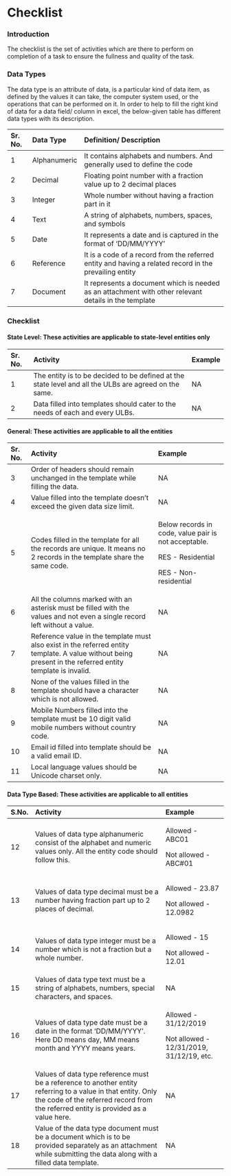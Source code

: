 # Checklist

### Introduction

The checklist is the set of activities which are there to perform on completion of a task to ensure the fullness and quality of the task.

### Data Types

The data type is an attribute of data, is a particular kind of data item, as defined by the values it can take, the computer system used, or the operations that can be performed on it. In order to help to fill the right kind of data for a data field/ column in excel, the below-given table has different data types with its description.

| **Sr. No.** | **Data Type** | **Definition/ Description** |
| :--- | :--- | :--- |
| 1 | Alphanumeric | It contains alphabets and numbers. And generally used to define the code |
| 2 | Decimal | Floating point number with a fraction value up to 2 decimal places |
| 3 | Integer | Whole number without having a fraction part in it |
| 4 | Text | A string of alphabets, numbers, spaces, and symbols |
| 5 | Date | It represents a date and is captured in the format of ‘DD/MM/YYYY’ |
| 6 | Reference | It is a code of a record from the referred entity and having a related record in the prevailing entity |
| 7 | Document | It represents a document which is needed as an attachment with other relevant details in the template |

### Checklist

#### **State Level: These activities are applicable to state-level entities only**

| Sr. No. | Activity | Example |
| :--- | :--- | :--- |
| 1 | The entity is to be decided to be defined at the state level and all the ULBs are agreed on the same. | NA |
| 2 | Data filled into templates should cater to the needs of each and every ULBs. | NA |

#### **General: These activities are applicable to all the entities**

<table>
  <thead>
    <tr>
      <th style="text-align:left">Sr. No.</th>
      <th style="text-align:left">Activity</th>
      <th style="text-align:left">Example</th>
    </tr>
  </thead>
  <tbody>
    <tr>
      <td style="text-align:left">3</td>
      <td style="text-align:left">Order of headers should remain unchanged in the template while filling
        the data.</td>
      <td style="text-align:left">NA</td>
    </tr>
    <tr>
      <td style="text-align:left">4</td>
      <td style="text-align:left">Value filled into the template doesn&#x2019;t exceed the given data size
        limit.</td>
      <td style="text-align:left">NA</td>
    </tr>
    <tr>
      <td style="text-align:left">5</td>
      <td style="text-align:left">Codes filled in the template for all the records are unique. It means
        no 2 records in the template share the same code.</td>
      <td style="text-align:left">
        <p>Below records in code, value pair is not acceptable.</p>
        <p>RES - Residential</p>
        <p>RES - Non-residential</p>
      </td>
    </tr>
    <tr>
      <td style="text-align:left">6</td>
      <td style="text-align:left">All the columns marked with an asterisk must be filled with the values
        and not even a single record left without a value.</td>
      <td style="text-align:left">NA</td>
    </tr>
    <tr>
      <td style="text-align:left">7</td>
      <td style="text-align:left">Reference value in the template must also exist in the referred entity
        template. A value without being present in the referred entity template
        is invalid.</td>
      <td style="text-align:left">NA</td>
    </tr>
    <tr>
      <td style="text-align:left">8</td>
      <td style="text-align:left">None of the values filled in the template should have a character which
        is not allowed.</td>
      <td style="text-align:left">NA</td>
    </tr>
    <tr>
      <td style="text-align:left">9</td>
      <td style="text-align:left">Mobile Numbers filled into the template must be 10 digit valid mobile
        numbers without country code.</td>
      <td style="text-align:left">NA</td>
    </tr>
    <tr>
      <td style="text-align:left">10</td>
      <td style="text-align:left">Email id filled into template should be a valid email ID.</td>
      <td style="text-align:left">NA</td>
    </tr>
    <tr>
      <td style="text-align:left">11</td>
      <td style="text-align:left">Local language values should be Unicode charset only.</td>
      <td style="text-align:left">NA</td>
    </tr>
  </tbody>
</table>

#### **Data Type Based: These activities are applicable to all entities**

<table>
  <thead>
    <tr>
      <th style="text-align:left">S.No.</th>
      <th style="text-align:left">Activity</th>
      <th style="text-align:left">Example</th>
    </tr>
  </thead>
  <tbody>
    <tr>
      <td style="text-align:left">12</td>
      <td style="text-align:left">Values of data type alphanumeric consist of the alphabet and numeric values
        only. All the entity code should follow this.</td>
      <td style="text-align:left">
        <p>Allowed - ABC01</p>
        <p>Not allowed - ABC#01</p>
      </td>
    </tr>
    <tr>
      <td style="text-align:left">13</td>
      <td style="text-align:left">Values of data type decimal must be a number having fraction part up to
        2 places of decimal.</td>
      <td style="text-align:left">
        <p>Allowed - 23.87</p>
        <p>Not allowed - 12.0982</p>
      </td>
    </tr>
    <tr>
      <td style="text-align:left">14</td>
      <td style="text-align:left">Values of data type integer must be a number which is not a fraction but
        a whole number.</td>
      <td style="text-align:left">
        <p>Allowed - 15</p>
        <p>Not allowed - 12.01</p>
      </td>
    </tr>
    <tr>
      <td style="text-align:left">15</td>
      <td style="text-align:left">Values of data type text must be a string of alphabets, numbers, special
        characters, and spaces.</td>
      <td style="text-align:left">NA</td>
    </tr>
    <tr>
      <td style="text-align:left">16</td>
      <td style="text-align:left">Values of data type date must be a date in the format &#x2018;DD/MM/YYYY&#x2019;.
        Here DD means day, MM means month and YYYY means years.</td>
      <td style="text-align:left">
        <p>Allowed - 31/12/2019</p>
        <p>Not allowed - 12/31/2019, 31/12/19, etc.</p>
      </td>
    </tr>
    <tr>
      <td style="text-align:left">17</td>
      <td style="text-align:left">Values of data type reference must be a reference to another entity referring
        to a value in that entity. Only the code of the referred record from the
        referred entity is provided as a value here.</td>
      <td style="text-align:left">NA</td>
    </tr>
    <tr>
      <td style="text-align:left">18</td>
      <td style="text-align:left">Value of the data type document must be a document which is to be provided
        separately as an attachment while submitting the data along with a filled
        data template.</td>
      <td style="text-align:left">NA</td>
    </tr>
  </tbody>
</table>

